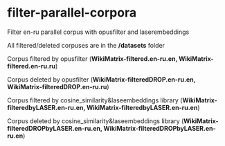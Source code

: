 # filter-parallel-corpora
Filter en-ru parallel corpus with opusfilter and laserembeddings 

All filtered/deleted corpuses are in the **/datasets** folder

Corpus filtered by opusfilter (**WikiMatrix-filtered.en-ru.en, WikiMatrix-filtered.en-ru.ru**)

Corpus deleted by opusfilter (**WikiMatrix-filteredDROP.en-ru.en, WikiMatrix-filteredDROP.en-ru.ru**)

Corpus filtered by cosine_similarity&laseembeddings library (**WikiMatrix-filteredbyLASER.en-ru.en, WikiMatrix-filteredbyLASER.en-ru.en**)

Corpus deleted by cosine_similarity&laseembeddings library (**WikiMatrix-filteredDROPbyLASER.en-ru.en, WikiMatrix-filteredDROPbyLASER.en-ru.en**)
